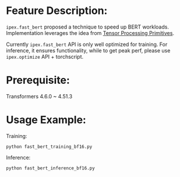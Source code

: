 # Feature Description:

`ipex.fast_bert` proposed a technique to speed up BERT workloads. Implementation leverages the idea from [Tensor Processing Primitives](https://arxiv.org/pdf/2104.05755.pdf).

Currently `ipex.fast_bert` API is only well optimized for training. For inference, it ensures functionality, while to get peak perf, please use `ipex.optimize` API + torchscript.

# Prerequisite:
Transformers 4.6.0 ~ 4.51.3

# Usage Example:
Training:
```
python fast_bert_training_bf16.py
```
Inference:
```
python fast_bert_inference_bf16.py
```
